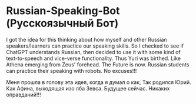 # Russian-Speaking-Bot (Русскоязычный Бот)
I got the idea for this thinking about how myself and other Russian speakers/learners can practice our speaking skills. So I checked to see if ChatGPT understands Russian, then decided to use it with some kind of text-to-speech and vice-verse functionality. Thus Yuri was birthed. Like Athena emerging from Zeus' forehead. The Future is now. Russian students can practice their speaking with robots. No excuses!!!


Меня прошла в голову эта идея, когда я думал о как, 
Так родился Юрий. Как Афина, выходящая изо лба Зевса. Будущее сейчас. Никаких оправданий!!! 

